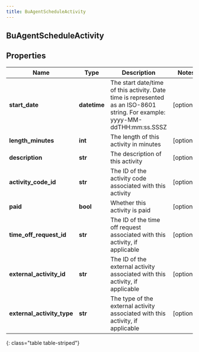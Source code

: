 ```yaml
---
title: BuAgentScheduleActivity
---
```

## BuAgentScheduleActivity

## Properties

|Name | Type | Description | Notes|
|------------ | ------------- | ------------- | -------------|
| **start_date** | **datetime** | The start date/time of this activity. Date time is represented as an ISO-8601 string. For example: yyyy-MM-ddTHH:mm:ss.SSSZ | [optional] |
| **length_minutes** | **int** | The length of this activity in minutes | [optional] |
| **description** | **str** | The description of this activity | [optional] |
| **activity_code_id** | **str** | The ID of the activity code associated with this activity | [optional] |
| **paid** | **bool** | Whether this activity is paid | [optional] |
| **time_off_request_id** | **str** | The ID of the time off request associated with this activity, if applicable | [optional] |
| **external_activity_id** | **str** | The ID of the external activity associated with this activity, if applicable | [optional] |
| **external_activity_type** | **str** | The type of the external activity associated with this activity, if applicable | [optional] |
{: class="table table-striped"}


